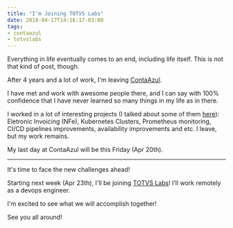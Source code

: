 ```yaml
---
title: "I'm Joining TOTVS Labs"
date: 2018-04-17T14:16:17-03:00
tags:
- contaazul
- totvslabs
---
```


Everything in life eventually comes to an end, including life itself. This is
not that kind of post, though.

<!--more-->

After 4 years and a lot of work, I'm leaving [ContaAzul].

I have met and work with awesome people there, and I can say with 100%
confidence that I have never learned so many things in my life as in there.

I worked in a lot of interesting projects (I talked about some of them
[here](/tags/contaazul/)): Eletronic Invoicing (NFe), Kubernetes
Clusters, Prometheus monitoring, CI/CD pipelines improvements, availability
improvements and etc. I leave, but my work remains.

My last day at ContaAzul will be this Friday (Apr 20th).

---

It's time to face the new challenges ahead!

Starting next week (Apr 23th), I'll be joining [TOTVS Labs][labs]!
I’ll work remotely as a devops engineer.

I'm excited to see what we will accomplish together!

See you all around!

[labs]: http://www.totvslabs.com/
[contaazul]: https://contaazul.com
